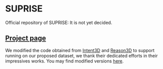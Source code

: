 # SUPRISE
Official repository of SUPRISE: It is not yet decided.
## [Project page](https://mbzuai-liziwen.github.io/Scan-Spatial/)
We modified the code obtained from [Intent3D](https://github.com/WeitaiKang/Intent3D) and [Reason3D](https://github.com/KuanchihHuang/Reason3D) to support running on our proposed dataset, we thank their dedicated efforts in their impressives works. You may find modified versions [here](./Models). 
